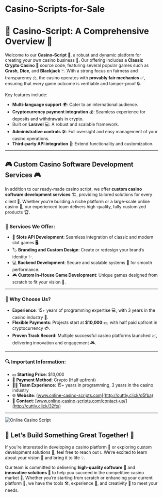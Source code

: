 # Casino-Scripts-for-Sale


# 🎰 Casino-Script: A Comprehensive Overview 🎲

Welcome to our **Casino-Script** 🎉, a robust and dynamic platform for creating your own casino business 🏦. Our offering includes a **Classic Crypto Casino** 🎲 source code, featuring several popular games such as **Crash**, **Dice**, and **Blackjack** 🃏. With a strong focus on fairness and transparency ⚖️, the casino operates with **provably fair mechanics** ✅, ensuring that every game outcome is verifiable and tamper-proof 🔒.

Key features include:

- **Multi-language support** 🌍: Cater to an international audience.
- **Cryptocurrency payment integration** 💰: Seamless experience for deposits and withdrawals in crypto.
- Built on **Laravel** 💻: A robust and scalable framework.
- **Administrative controls** 🛠: Full oversight and easy management of your casino operations.
- **Third-party API integration** 🔗: Extend functionality and customization.

---

## 🎮 Custom Casino Software Development Services 🎮

In addition to our ready-made casino script, we offer **custom casino software development services** 🏗, providing tailored solutions for every client 🤝. Whether you’re building a niche platform or a large-scale online casino 🌟, our experienced team delivers high-quality, fully customized products 🏆.

### 💼 Services We Offer:
- 🎰 **Slots API Development**: Seamless integration of classic and modern slot games 🖥.
- 🏷️ **Branding and Custom Design**: Create or redesign your brand’s identity ✨.
- 💻 **Backend Development**: Secure and scalable systems 🔐 for smooth performance.
- 🎮 **Custom In-House Game Development**: Unique games designed from scratch to fit your vision 🎨.

---

### 🌟 Why Choose Us?

- **Experience**: 15+ years of programming expertise 💻, with 3 years in the casino industry 🎰.
- **Flexible Payments**: Projects start at **$10,000** 💵, with half paid upfront in cryptocurrency 💳.
- **Proven Track Record**: Multiple successful casino platforms launched 📈, delivering innovation and engagement 🎮.

---

### 🔍 Important Information:

- 💵 **Starting Price**: $10,000
- 💸 **Payment Method**: Crypto (Half upfront)
- 👨‍💻 **Team Experience**: 15+ years in programming, 3 years in the casino industry
- 🌐 **Website**: [www.online-casino-scripts.com](http://cuttly.click/d5fba)
- 📧 **Contact**: [www.online-casino-scripts.com/contact-us/](http://cuttly.click/32fts)
---
![Online Casino Script](https://online-casino-scripts.com/images/items/2volejrejnmg/LNKSmGs8u5zidFt_1722510869.webp)

## 🤝 Let’s Build Something Great Together! 🚀

If you're interested in developing a casino platform 🏦 or exploring custom development solutions 🎯, feel free to reach out 📞. We’re excited to learn about your vision 🌟 and bring it to life 💡.

Our team is committed to delivering **high-quality software** 🏅 and **innovative solutions** 🚀 to help you succeed in the competitive casino market 🎰. Whether you’re starting from scratch or enhancing your current platform 🔧, we have the tools 🛠, experience 💼, and creativity 🎨 to meet your needs.
